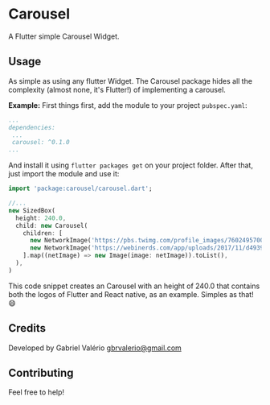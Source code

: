 # Carousel

A Flutter simple Carousel Widget.

## Usage

As simple as using any flutter Widget. The Carousel package hides all the complexity (almost none, it's Flutter!) of implementing a carousel.

<b>Example:</b>
First things first, add the module to your project ``pubspec.yaml``:
```yaml
...
dependencies:
 ...
 carousel: ^0.1.0
...
```
And install it using ``flutter packages get`` on your project folder. After that, just import the module and use it:
```dart
import 'package:carousel/carousel.dart';

//...
new SizedBox(
  height: 240.0,
  child: new Carousel(
    children: [
      new NetworkImage('https://pbs.twimg.com/profile_images/760249570085314560/yCrkrbl3_400x400.jpg'),
      new NetworkImage('https://webinerds.com/app/uploads/2017/11/d49396_d9c5d967608d4bc1bcf09c9574eb67c9-mv2.png')
    ].map((netImage) => new Image(image: netImage)).toList(),
  ),
)


```
This code snippet creates an Carousel with an height of 240.0 that contains both the logos of Flutter and React native, as an example. Simples as that! 😄

## Credits

Developed by Gabriel Valério <gbrvalerio@gmail.com>

## Contributing

Feel free to help!

